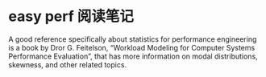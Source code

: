 # easy perf 阅读笔记
A
good reference specifically about statistics for performance engineering is a book by Dror
G. Feitelson, “Workload Modeling for Computer Systems Performance Evaluation”, that has
more information on modal distributions, skewness, and other related topics.
